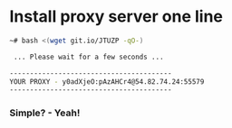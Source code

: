 # Install proxy server one line

```bash
~# bash <(wget git.io/JTUZP -qO-)

 ... Please wait for a few seconds ...

----------------------------------------
YOUR PROXY - y0adXjeO:pAzAHCr4@54.82.74.24:55579
----------------------------------------
```

### Simple? - Yeah!
